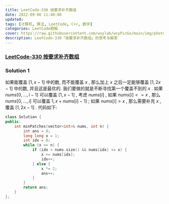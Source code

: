 ```yaml
---
title: LeetCode-330 按要求补齐数组 
date: 2022-09-06 11:40:00
updated:
tags: [计算机, 算法, LeetCode, C++, 数学]
categories: LeetCode题解
cover: https://raw.githubusercontent.com/wsylab/wsyPicGo/main/img/photo-1464002255390-2de63a26c637.jpg
description: LeetCode-330「按要求补齐数组」的思考与解答
---
```

### [LeetCode-330 按要求补齐数组](https://leetcode.cn/problems/patching-array/)

### Solution 1
如果能覆盖 $[1, x - 1]$ 中的数, 而不能覆盖 $x$ , 那么加上 $x$ 之后一定能够覆盖 $[1, 2x - 1]$ 中的数, 并且这是最优的. 我们要做的就是不断寻找第一个覆盖不到的 $x$ . 如果 $nums[0, ..., i - 1]$ 可以覆盖 $[1, x - 1]$ , 考虑 $nums[i]$ , 如果 $nums[i] <= x$ , 那么 $nums[0, ..., i]$ 可以覆盖 $1, x + nums[i] - 1]$ ; 如果 $nums[i] > x$ , 那么需要补充 $x$ , 覆盖 $[1, 2x - 1]$ .
代码如下:
```C++
class Solution {
public:
    int minPatches(vector<int>& nums, int n) {
        int ans = 0;
        long long x = 1;
        int idx = 0;
        while (x <= n) {
            if (idx < nums.size() && nums[idx] <= x) {
                x += nums[idx];
                idx++;
            } else {
                x *= 2;
                ans++;
            }
        }
        return ans;
    }
};
```